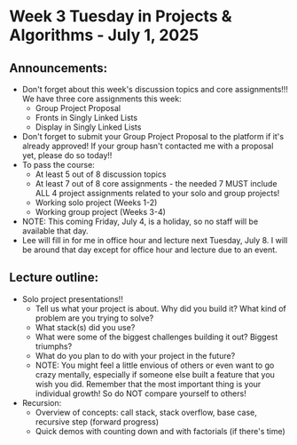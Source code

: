 # Week 3 Tuesday in Projects & Algorithms - July 1, 2025

## Announcements:
- Don't forget about this week's discussion topics and core assignments!!!  We have three core assignments this week:
    - Group Project Proposal
    - Fronts in Singly Linked Lists
    - Display in Singly Linked Lists
- Don't forget to submit your Group Project Proposal to the platform if it's already approved!  If your group hasn't contacted me with a proposal yet, please do so today!!
- To pass the course:
    - At least 5 out of 8 discussion topics
    - At least 7 out of 8 core assignments - the needed 7 MUST include ALL 4 project assignments related to your solo and group projects!
    - Working solo project (Weeks 1-2)
    - Working group project (Weeks 3-4)
- NOTE: This coming Friday, July 4, is a holiday, so no staff will be available that day.
- Lee will fill in for me in office hour and lecture next Tuesday, July 8.  I will be around that day except for office hour and lecture due to an event.

## Lecture outline:
- Solo project presentations!!
    - Tell us what your project is about.  Why did you build it?  What kind of problem are you trying to solve?
    - What stack(s) did you use?
    - What were some of the biggest challenges building it out?  Biggest triumphs?
    - What do you plan to do with your project in the future?
    - NOTE: You might feel a little envious of others or even want to go crazy mentally, especially if someone else built a feature that you wish you did.  Remember that the most important thing is your individual growth!  So do NOT compare yourself to others!
- Recursion:
    - Overview of concepts: call stack, stack overflow, base case, recursive step (forward progress)
    - Quick demos with counting down and with factorials (if there's time)